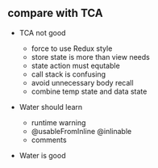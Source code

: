 ## compare with TCA

- TCA not good
    - force to use Redux style
    - store state is more than view needs
    - state action must equtable
    - call stack is confusing
    - avoid unnecessary body recall
    - combine temp state and data state

- Water should learn
    - runtime warning
    - @usableFromInline @inlinable
    - comments

- Water is good